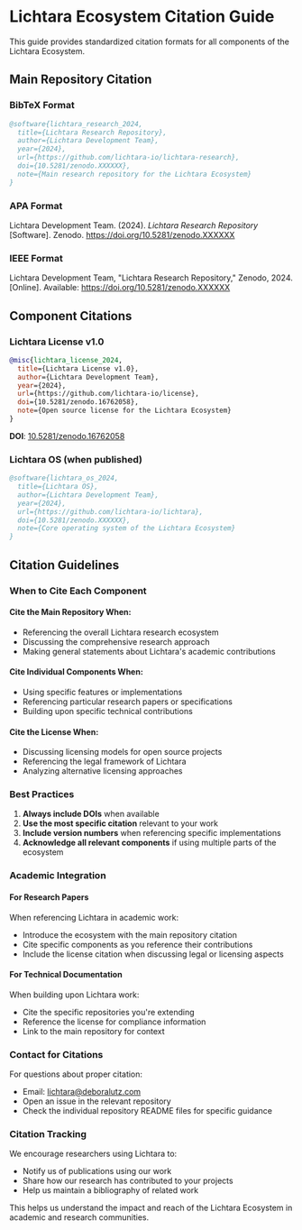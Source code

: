 # Lichtara Ecosystem Citation Guide

This guide provides standardized citation formats for all components of the Lichtara Ecosystem.

## Main Repository Citation

### BibTeX Format
```bibtex
@software{lichtara_research_2024,
  title={Lichtara Research Repository},
  author={Lichtara Development Team},
  year={2024},
  url={https://github.com/lichtara-io/lichtara-research},
  doi={10.5281/zenodo.XXXXXX},
  note={Main research repository for the Lichtara Ecosystem}
}
```

### APA Format
Lichtara Development Team. (2024). *Lichtara Research Repository* [Software]. Zenodo. https://doi.org/10.5281/zenodo.XXXXXX

### IEEE Format
Lichtara Development Team, "Lichtara Research Repository," Zenodo, 2024. [Online]. Available: https://doi.org/10.5281/zenodo.XXXXXX

## Component Citations

### Lichtara License v1.0
```bibtex
@misc{lichtara_license_2024,
  title={Lichtara License v1.0},
  author={Lichtara Development Team},
  year={2024},
  url={https://github.com/lichtara-io/license},
  doi={10.5281/zenodo.16762058},
  note={Open source license for the Lichtara Ecosystem}
}
```

**DOI**: [10.5281/zenodo.16762058](https://doi.org/10.5281/zenodo.16762058)

### Lichtara OS (when published)
```bibtex
@software{lichtara_os_2024,
  title={Lichtara OS},
  author={Lichtara Development Team},
  year={2024},
  url={https://github.com/lichtara-io/lichtara},
  doi={10.5281/zenodo.XXXXXX},
  note={Core operating system of the Lichtara Ecosystem}
}
```

## Citation Guidelines

### When to Cite Each Component

#### Cite the Main Repository When:
- Referencing the overall Lichtara research ecosystem
- Discussing the comprehensive research approach
- Making general statements about Lichtara's academic contributions

#### Cite Individual Components When:
- Using specific features or implementations
- Referencing particular research papers or specifications
- Building upon specific technical contributions

#### Cite the License When:
- Discussing licensing models for open source projects
- Referencing the legal framework of Lichtara
- Analyzing alternative licensing approaches

### Best Practices

1. **Always include DOIs** when available
2. **Use the most specific citation** relevant to your work
3. **Include version numbers** when referencing specific implementations
4. **Acknowledge all relevant components** if using multiple parts of the ecosystem

### Academic Integration

#### For Research Papers
When referencing Lichtara in academic work:
- Introduce the ecosystem with the main repository citation
- Cite specific components as you reference their contributions
- Include the license citation when discussing legal or licensing aspects

#### For Technical Documentation
When building upon Lichtara work:
- Cite the specific repositories you're extending
- Reference the license for compliance information
- Link to the main repository for context

### Contact for Citations

For questions about proper citation:
- Email: lichtara@deboralutz.com
- Open an issue in the relevant repository
- Check the individual repository README files for specific guidance

### Citation Tracking

We encourage researchers using Lichtara to:
- Notify us of publications using our work
- Share how our research has contributed to your projects
- Help us maintain a bibliography of related work

This helps us understand the impact and reach of the Lichtara Ecosystem in academic and research communities.
